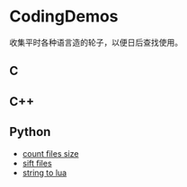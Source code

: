 # CodingDemos
收集平时各种语言造的轮子，以便日后查找使用。
## C

## C++

## Python
- [count files size](https://github.com/Radicas/CodingDemos/blob/master/Python/countSize.py)
- [sift files](https://github.com/Radicas/CodingDemos/blob/master/Python/sift.py)
- [string to lua](https://github.com/Radicas/CodingDemos/blob/master/Python/strings2lua.py)
